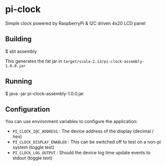 # pi-clock

Simple clock powered by RaspberryPi & I2C driven 4x20 LCD panel

## Building

$ sbt assembly

This generates the fat jar in `target/scala-2.13/pi-clock-assembly-1.0.0.jar`

## Running

$ java -jar pi-clock-assembly-1.0.0.jar

## Configuration

You can use environment variables to configure the application:
- `PI_CLOCK_I@C_ADDRESS` : The device address of the display (decimal / hex)
- `PI_CLOCK_DISPLAY_ENABLED` : This can be switched off to test on a non-pi system (toggle text)
- `PI_CLOCK_LOG_OUTPUT` : Should the device log time update events to stdout (toggle text)
